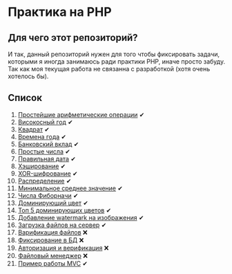 # Практика на PHP

## Для чего этот репозиторий?
И так, данный репозиторий нужен для того чтобы фиксировать задачи, которыми я иногда занимаюсь ради практики PHP, иначе просто забуду.
Так как моя текущая работа не связанна с разработкой (хотя очень хотелось бы).

## Список
1. [Простейшие арифметические операции](./simple-arithmetics) ✔
2. [Високосный год](./leap-year) ✔
3. [Квадрат](./square) ✔
4. [Времена года](./seasons-of-the-year) ✔
5. [Банковский вклад](./bank-deposit) ✔
6. [Простые числа](./prime-numbers) ✔
7. [Правильная дата](./right-date) ✔
8. [Хэширование](./hash) ✔
9. [XOR-шифрование](./xor) ✔
10. [Распределение](./distribution) ✔
11. [Минимальное среднее значение](./avarage-min-max) ✔
12. [Числа Фиборначи](./fibonachi) ✔
13. [Доминирующий цвет](./dominant-color) ✔
14. [Топ 5 доминирующих цветов](./top-5-colors) ✔
15. [Добавление watermark на изображения](./watermark) ✔
16. [Загрузка файлов на сервер](./upload-file) ✔
17. [Варификация файлов](./verify-files) ❌
18. [Фиксирование в БД](./database-worker) ❌
19. [Авторизация и верификация](./authorization-verification) ❌
20. [Файловый менеджер](./file-manager) ❌
21. [Пример работы MVC](./mvc) ✔